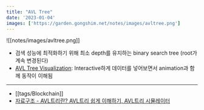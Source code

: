 ```yaml
---
title: "AVL Tree"
date: '2023-01-04'
images: ['https://garden.gongshim.net/notes/images/avltree.png']
---
```

![[notes/images/avltree.png]]


- 검색 성능에 최적화하기 위해 최소 depth를 유지하는 binary search tree (root가 계속 변경된다)
- [AVL Tree Visualization](https://www.cs.usfca.edu/~galles/visualization/AVLtree.html): Interactive하게 데이터를 넣어보면서 animation과 함께 동작이 이해됨
---
- [[tags/Blockchain]]
- [자료구조 - AVL트리란? AVL트리 쉽게 이해하기, AVL트리 시뮬레이터](https://code-lab1.tistory.com/61)